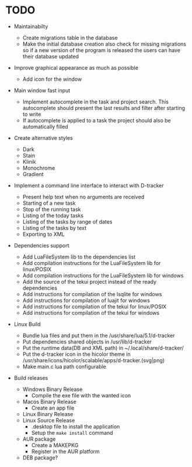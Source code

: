 # TODO

* Maintainabilty
    + Create migrations table in the database
    + Make the initial database creation also check for missing migrations so if a new version of the program is released the users can have their database updated

* Improve graphical appearance as much as possible
    + Add icon for the window

* Main window fast input
    + Implement autocomplete in the task and project search. This autocomplete should present the last results and filter after starting to write
    + If autocomplete is applied to a task the project should also be automatically filled

* Create alternative styles
    + Dark
    + Stain
    + Klinik
    + Monochrome
    + Gradient

* Implement a command line interface to interact with D-tracker
    + Present help text when no arguments are received
    + Starting of a new task
    + Stop of the running task
    + Listing of the today tasks
    + Listing of the tasks by range of dates
    + Listing of the tasks by text
    + Exporting to XML

* Dependencies support
    + Add LuaFileSystem lib to the dependencies list
    + Add compilation instructions for the LuaFileSystem lib for linux/POSIX
    + Add compilation instructions for the LuaFileSystem lib for windows
    + Add the source of the tekui project instead of the ready dependencies
    + Add instructions for compilation of the lsqlite for windows
    + Add instructions for compilation of luajit for windows
    + Add instructions for compilation of the tekui for linux/POSIX
    + Add instructions for compilation of the tekui for windows

* Linux Build
    + Bundle lua files and put them in the /usr/share/lua/5.1/d-tracker
    + Put dependencies shared objects in /usr/lib/d-tracker
    + Put the runtime data(DB and XML path) in  ~/.local/share/d-tracker/
    + Put the d-tracker icon in the hicolor theme in /usr/share/icons/hicolor/scalable/apps/d-tracker.(svg|png)
    + Make main.c lua path configurable

* Build releases
    + Windows Binary Release
        - Compile the exe file with the wanted icon
    + Macos Binary Release
        - Create an app file
    + Linux Binary Release
    + Linux Source Release
        - .desktop file to install the application
        - Setup the `make install` command
    + AUR package
        - Create a MAKEPKG
        - Register in the AUR platform
    + DEB package?
